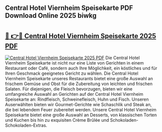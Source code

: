 ## Central Hotel Viernheim Speisekarte PDF Download Online 2025 biwkg

# <h2><a href="http://gcdy3l1.nevu.top/?p=Central+Hotel+Viernheim+Speisekarte">🔗 👉🔴 Central Hotel Viernheim Speisekarte 2025 PDF</a></h2>

[![Central Hotel Viernheim Speisekarte 2025 PDF](https://i.imgur.com/dBaPXMq.png)](http://gcdy3l1.nevu.top/?p=Central+Hotel+Viernheim+Speisekarte)
Die Central Hotel Viernheim Speisekarte ist nicht nur eine Liste von Gerichten in einem Restaurant oder Café, sondern auch Ihre Möglichkeit, ein köstliches und für Ihren Geschmack geeignetes Gericht zu wählen. Die Central Hotel Viernheim Speisekarte unseres Restaurants bietet eine große Auswahl an frischem Gemüse und Obst für die Zubereitung von leichten und frischen Salaten. Für diejenigen, die Fleisch bevorzugen, bieten wir eine umfangreiche Auswahl an Gerichten auf der Central Hotel Viernheim Speisekarte an: Rindfleisch, Schweinefleisch, Huhn und Fisch. Unseren Auserwählten bieten wir Gourmet-Gerichte wie Schaschlik und Steak an, die bei lebendem Feuer zubereitet werden. Unsere Central Hotel Viernheim Speisekarte bietet eine große Auswahl an Desserts, von klassischen Torten und Kuchen bis hin zu exquisiten Crème Brûlée und Schokoladen-Schokoladen-Extras.
